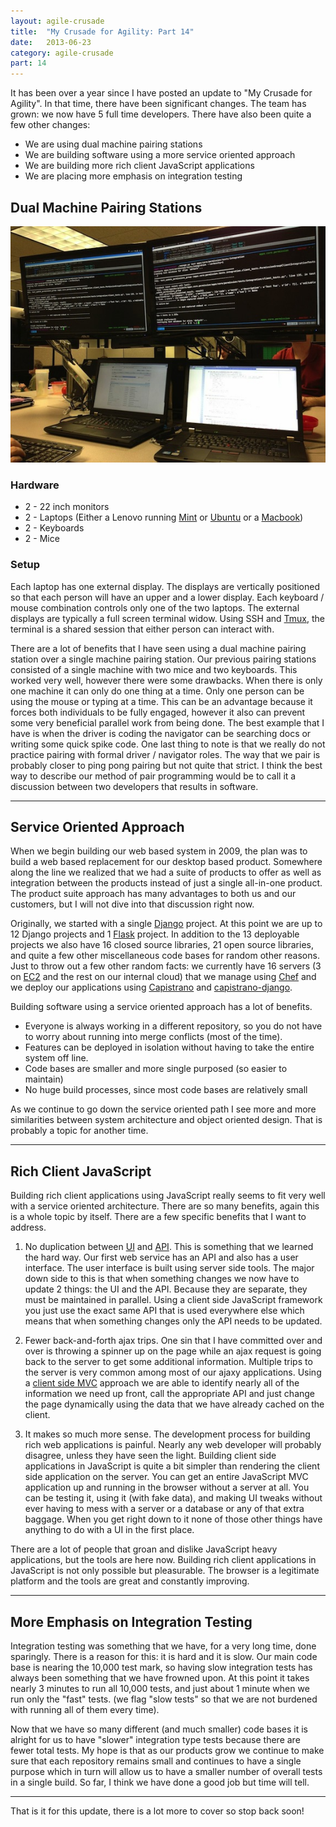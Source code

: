 ```yaml
---
layout: agile-crusade
title:  "My Crusade for Agility: Part 14"
date:   2013-06-23
category: agile-crusade
part: 14
---
```


It has been over a year since I have posted an update to "My Crusade
for Agility". In that time, there have been significant changes. The
team has grown: we now have 5 full time developers. There have also
been quite a few other changes:

* We are using dual machine pairing stations
* We are building software using a more service oriented approach
* We are building more rich client JavaScript applications
* We are placing more emphasis on integration testing

## Dual Machine Pairing Stations

![Current Pairing Station][pairingstation]

### Hardware
* 2 - 22 inch monitors
* 2 - Laptops (Either a Lenovo running [Mint][mint] or [Ubuntu][ubuntu] or a [Macbook][osx])
* 2 - Keyboards
* 2 - Mice

### Setup

Each laptop has one external display. The displays are vertically
positioned so that each person will have an upper and a lower display.
Each keyboard / mouse combination controls only one of the two laptops. The
external displays are typically a full screen terminal widow. Using SSH 
and [Tmux][tmux], the terminal is a shared session that either person can interact
with.

There are a lot of benefits that I have seen using a dual machine pairing
station over a single machine pairing station. Our previous pairing stations
consisted of a single machine with two mice and two keyboards. This worked
very well, however there were some drawbacks. When there is only one machine
it can only do one thing at a time. Only one person can be using the mouse or
typing at a time. This can be an advantage because it forces both individuals
to be fully engaged, however it also can prevent some very beneficial parallel
work from being done. The best example that I have is when the driver is coding
the navigator can be searching docs or writing some quick spike code. One last
thing to note is that we really do not practice pairing with formal driver /
navigator roles. The way that we pair is probably closer to ping pong pairing
but not quite that strict. I think the best way to describe our method of pair
programming would be to call it a discussion between two developers that results
in software.

---------------
## Service Oriented Approach

When we begin building our web based system in 2009, the plan was to build
a web based replacement for our desktop based product. Somewhere along the
line we realized that we had a suite of products to offer as well as
integration between the products instead of just a single all-in-one product.
The product suite approach has many advantages to both us and our customers,
but I will not dive into that discussion right now.

Originally, we started with a single [Django][django] project. At this point we are up
to 12 Django projects and 1 [Flask][flask] project. In addition to the 13 deployable
projects we also have 16 closed source libraries, 21 open source libraries,
and quite a few other miscellaneous code bases for random other reasons. Just
to throw out a few other random facts: we currently have 16 servers (3 on
[EC2][ec2] and the rest on our internal cloud) that we manage using [Chef][chef] and we
deploy our applications using [Capistrano][capistrano] and [capistrano-django][capistranodjango].

Building software using a service oriented approach has a lot of benefits. 

* Everyone is always working in a different repository, so you do not have to
worry about running into merge conflicts (most of the time).
* Features can be deployed in isolation without having to take the entire system
off line.
* Code bases are smaller and more single purposed (so easier to maintain)
* No huge build processes, since most code bases are relatively small

As we continue to go down the service oriented path I see more and more
similarities between system architecture and object oriented design. That is
probably a topic for another time.

---------------
## Rich Client JavaScript

Building rich client applications using JavaScript really seems to fit very
well with a service oriented architecture. There are so many benefits, again
this is a whole topic by itself. There are a few specific benefits that I want
to address.

1. No duplication between [UI][ui] and [API][api]. This is something that we learned the
hard way. Our first web service has an API and also has a user interface. The
user interface is built using server side tools. The major down side to this is
that when something changes we now have to update 2 things: the UI and the API.
Because they are separate, they must be maintained in parallel. Using a client side
JavaScript framework you just use the exact same API that is used everywhere else
which means that when something changes only the API needs to be updated.

2. Fewer back-and-forth ajax trips. One sin that I have committed over and over
is throwing a spinner up on the page while an ajax request is going back to the
server to get some additional information. Multiple trips to the server is very
common among most of our ajaxy applications. Using a [client side MVC][clientmvc] approach we
are able to identify nearly all of the information we need up front, call the
appropriate API and just change the page dynamically using the data that we have
already cached on the client.

3. It makes so much more sense. The development process for building rich web
applications is painful. Nearly any web developer will probably disagree, unless
they have seen the light. Building client side applications in JavaScript is quite
a bit simpler than rendering the client side application on the server. You can
get an entire JavaScript MVC application up and running in the browser without
a server at all. You can be testing it, using it (with fake data), and making
UI tweaks without ever having to mess with a server or a database or any of that
extra baggage. When you get right down to it none of those other things have anything
to do with a UI in the first place.

There are a lot of people that groan and dislike JavaScript heavy applications, but
the tools are here now. Building rich client applications in JavaScript is not only
possible but pleasurable. The browser is a legitimate platform and the tools are
great and constantly improving.

---------------
## More Emphasis on Integration Testing

Integration testing was something that we have, for a very long time, done sparingly.
There is a reason for this: it is hard and it is slow. Our main code base is nearing
the 10,000 test mark, so having slow integration tests has always been something that
we have frowned upon. At this point it takes nearly 3 minutes to run all 10,000 tests,
and just about 1 minute when we run only the "fast" tests. (we flag "slow tests" so that
we are not burdened with running all of them every time).

Now that we have so many different (and much smaller) code bases it is alright for us
to have "slower" integration type tests because there are fewer total tests. My hope is
that as our products grow we continue to make sure that each repository remains small
and continues to have a single purpose which in turn will allow us to have a smaller
number of overall tests in a single build. So far, I think we have done a good job but
time will tell.

---------------
That is it for this update, there is a lot more to cover so stop back soon!

[pairingstation]: /assets/images/agile_crusade/pairingstation2.jpg
[tmux]: http://tmux.sourceforge.net/
[mint]: http://www.linuxmint.com/
[ubuntu]: http://www.ubuntu.com/
[osx]: https://en.wikipedia.org/wiki/OS_X
[django]: https://www.djangoproject.com/
[flask]: http://flask.pocoo.org/
[chef]: http://www.opscode.com/chef/
[capistrano]: https://github.com/capistrano/capistrano
[capistranodjango]: https://github.com/mattjmorrison/capistrano-django
[ec2]: http://aws.amazon.com/ec2/
[ui]: https://en.wikipedia.org/wiki/User_interface
[api]: http://en.wikipedia.org/wiki/Application_programming_interface
[clientmvc]: http://en.wikipedia.org/wiki/JavaScriptMVC
